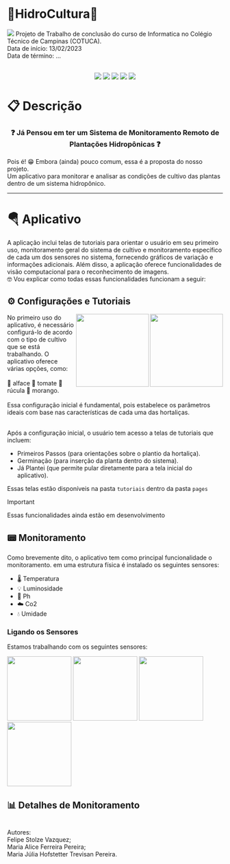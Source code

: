 # 🍓HidroCultura🍓
<img src="https://gcdnb.pbrd.co/images/w1m8YPmyRYCm.png?o=1">
Projeto de Trabalho de conclusão do curso de  Informatica no Colégio Técnico de Campinas (COTUCA).  
<br/>
Data de início: 13/02/2023 <br/>
Data de término: ...
 <br/>
  <br/>
<p align="center">
<img loading="status" src="https://img.shields.io/badge/Status-Desenvolvimento-FFC048"/>
<img loading="lastcommit" src="https://img.shields.io/github/last-commit/m7julia/Hidrocultura?color=%2384BC72"/>
<img loading="languages" src="https://img.shields.io/github/languages/count/m7julia/Hidrocultura?color=%23607848"/>
<img loading="languages" src="https://img.shields.io/github/languages/top/m7julia/Hidrocultura?color=%23CA4210"/>
<img loading="languages" src="https://img.shields.io/github/stars/m7julia/Hidrocultura?color=%23DA653A"/>
</p>

# 📋 Descrição

<h3 align="center"> 
    ❓  Já Pensou em ter um Sistema de Monitoramento Remoto de Plantações Hidropônicas  ❓
</h3>
<p>
  Pois é! 😁 Embora (ainda) pouco comum, essa é a proposta do nosso projeto. <br/>
  Um aplicativo para monitorar e analisar as condições de cultivo das plantas dentro de um sistema hidropônico. <br/>
</p>

---

 # 🪂 Aplicativo
 
<p>A aplicação inclui telas de tutoriais para orientar o usuário em seu primeiro uso, monitoramento geral do sistema de cultivo e monitoramento específico de cada um dos sensores no sistema, fornecendo gráficos de variação e informações adicionais. Além disso, a aplicação oferece funcionalidades de visão computacional para o reconhecimento de imagens. <br/>
 🤓 Vou explicar como todas essas funcionalidades funcionam a seguir:</p>
<h2>
  ⚙ Configurações e Tutoriais 
</h2>
<div>
 <img src="https://i.imgur.com/1cA3UQY.png"  align="right" width="170"> <img src="https://i.imgur.com/KbfR5nw.png" align="right" width="170"> 
 <p>
No primeiro uso do aplicativo, é necessário configurá-lo de acordo com o tipo de cultivo que se está trabalhando. O aplicativo oferece várias opções, como: <br/> <br/>
 🥬 alface 🍅 tomate 🌿 rúcula  🍓 morango. <br/> <br/>
Essa configuração inicial é fundamental, pois estabelece os parâmetros ideais com base nas características de cada uma das hortaliças.<br/>

<br/>

Após a configuração inicial, o usuário tem acesso a telas de tutoriais que incluem:

* Primeiros Passos (para orientações sobre o plantio da hortaliça).
* Germinação (para inserção da planta dentro do sistema).
* Já Plantei (que permite pular diretamente para a tela inicial do aplicativo).
</p>
</div>

Essas telas estão disponíveis na pasta `tutoriais` dentro da pasta `pages`

> [!IMPORTANT]
> Essas funcionalidades ainda estão em desenvolvimento

<h2>
  📟 Monitoramento
</h2>

Como brevemente dito, o aplicativo tem como principal funcionalidade o monitoramento.
em uma estrutura física é instalado os seguintes sensores:

- 🌡️ Temperatura
- 💡 Luminosidade 
- 🧪 Ph 
- ☁️ Co2 
- 💧 Umidade 

<h3>Ligando os Sensores </h3> 

Estamos trabalhando com os seguintes sensores:
<div>
<img src="https://i.imgur.com/k7Ymf2U.png" width="150px">
<img src="https://i.imgur.com/YG9HHCv.png" width="150px">
<img src="https://i.imgur.com/sHEVmJw.png" width="150px">
<img src="https://i.imgur.com/oaRJ01M.png" width="150px">
</div>

<h2>
  📊 Detalhes de Monitoramento
</h2>


<br/>
Autores:  <br/>
Felipe Stolze Vazquez;  <br/>
Maria Alice Ferreira Pereira;  <br/>
Maria Júlia Hofstetter Trevisan Pereira.
